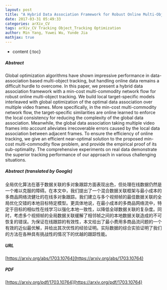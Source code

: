 ```yaml
---
layout: post
title: "A Hybrid Data Association Framework for Robust Online Multi-Object Tracking"
date: 2017-03-31 05:49:33
categories: arXiv_CV
tags: arXiv_CV Tracking Object_Tracking Optimization
author: Min Yang, Yuwei Wu, Yunde Jia
mathjax: true
---
```


* content
{:toc}

##### Abstract
Global optimization algorithms have shown impressive performance in data-association based multi-object tracking, but handling online data remains a difficult hurdle to overcome. In this paper, we present a hybrid data association framework with a min-cost multi-commodity network flow for robust online multi-object tracking. We build local target-specific models interleaved with global optimization of the optimal data association over multiple video frames. More specifically, in the min-cost multi-commodity network flow, the target-specific similarities are online learned to enforce the local consistency for reducing the complexity of the global data association. Meanwhile, the global data association taking multiple video frames into account alleviates irrecoverable errors caused by the local data association between adjacent frames. To ensure the efficiency of online tracking, we give an efficient near-optimal solution to the proposed min-cost multi-commodity flow problem, and provide the empirical proof of its sub-optimality. The comprehensive experiments on real data demonstrate the superior tracking performance of our approach in various challenging situations.

##### Abstract (translated by Google)
全局优化算法在基于数据关联的多对象跟踪方面表现出色，但处理在线数据仍然是一个难以克服的障碍。在本文中，我们提出了一个混合数据关联框架与最小成本的多商品网络流健壮的在线多对象跟踪。我们建立与多个视频帧的最佳数据关联的全局优化交错的本地目标特定模型。更具体地说，在最小成本的多商品网络流中，特定于目标的相似性在线学习以强化本地一致性，以降低全球数据关联的复杂度。同时，考虑多个视频帧的全局数据关联缓解了相邻帧之间的本地数据关联造成的不可恢复的错误。为保证在线跟踪的有效性，本文给出了最小费用多商品流问题的一个有效的近似最优解，并给出其次优性的经验证明。实际数据的综合实验证明了我们的方法在各种具有挑战性的情况下的优越的跟踪性能。

##### URL
[https://arxiv.org/abs/1703.10764](https://arxiv.org/abs/1703.10764)

##### PDF
[https://arxiv.org/pdf/1703.10764](https://arxiv.org/pdf/1703.10764)

